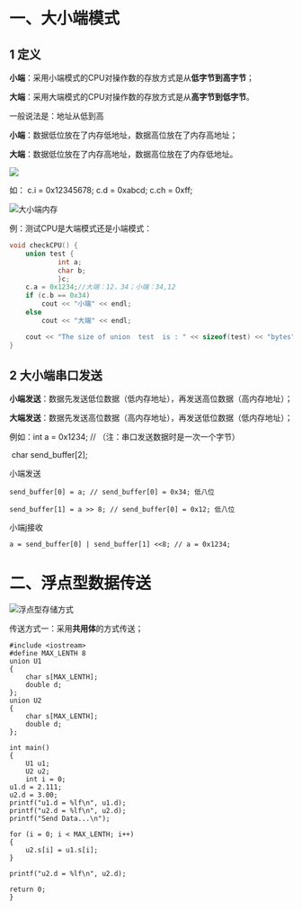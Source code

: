 # 一、**大小端模式**

## 1 定义

**小端**：采用小端模式的CPU对操作数的存放方式是从**低字节到高字节**；

**大端**：采用大端模式的CPU对操作数的存放方式是从**高字节到低字节**。

一般说法是：地址从低到高

**小端**：数据低位放在了内存低地址，数据高位放在了内存高地址；

**大端**：数据低位放在了内存高地址，数据高位放在了内存低地址。

![](D:\mydata\My_Note\STM32\picture\大小端模式.png)

如：	c.i = 0x12345678; c.d = 0xabcd; c.ch = 0xff;

![大小端内存](D:\mydata\My_Note\STM32\picture\大小端内存.png)

例：测试CPU是大端模式还是小端模式：

```c
void checkCPU() {
	union test {
			int a;
			char b;
			}c;
	c.a = 0x1234;//大端：12，34；小端：34,12
	if (c.b == 0x34)
		cout << "小端" << endl;
	else
		cout << "大端" << endl;

	cout << "The size of union  test  is : " << sizeof(test) << "bytes" << endl;
}
```

## 2 大小端串口发送

**小端发送**：数据先发送低位数据（低内存地址），再发送高位数据（高内存地址）；

**大端发送**：数据先发送高位数据（高内存地址），再发送低位数据（低内存地址）；

例如：int a = 0x1234; // （注：串口发送数据时是一次一个字节）

​            char send_buffer[2];

小端发送

   `send_buffer[0] = a; // send_buffer[0] = 0x34; 低八位`

   `send_buffer[1] = a >> 8; // send_buffer[0] = 0x12; 低八位`

小端j接收

  `a = send_buffer[0] | send_buffer[1] <<8; // a = 0x1234;`

# 二、浮点型数据传送

![浮点型存储方式](D:\mydata\My_Note\STM32\picture\浮点型存储方式.png)

传送方式一：采用**共用体**的方式传送；

    #include <iostream>
    #define MAX_LENTH 8
    union U1
    {
        char s[MAX_LENTH];
        double d;
    };
    union U2
    {
        char s[MAX_LENTH];
        double d;
    };
    
    int main()
    {
        U1 u1;
        U2 u2;
        int i = 0;
    u1.d = 2.111;
    u2.d = 3.00;
    printf("u1.d = %lf\n", u1.d);
    printf("u2.d = %lf\n", u2.d);
    printf("Send Data...\n");
    
    for (i = 0; i < MAX_LENTH; i++)
    {
        u2.s[i] = u1.s[i];
    }
    
    printf("u2.d = %lf\n", u2.d);
    
    return 0;
    }